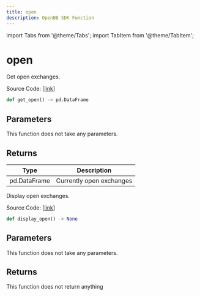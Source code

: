 ```yaml
---
title: open
description: OpenBB SDK Function
---
```


import Tabs from '@theme/Tabs';
import TabItem from '@theme/TabItem';

# open

<Tabs>
<TabItem value="model" label="Model" default>

Get open exchanges.

Source Code: [[link](https://github.com/OpenBB-finance/OpenBBTerminal/tree/main/openbb_terminal/stocks/tradinghours/bursa_model.py#L54)]

```python
def get_open() -> pd.DataFrame
```
## Parameters

This function does not take any parameters.

## Returns

| Type | Description |
| ---- | ----------- |
| pd.DataFrame | Currently open exchanges |



</TabItem>
<TabItem value="view" label="View">

Display open exchanges.

Source Code: [[link](https://github.com/OpenBB-finance/OpenBBTerminal/tree/main/openbb_terminal/stocks/tradinghours/bursa_view.py#L44)]

```python
def display_open() -> None
```
## Parameters

This function does not take any parameters.

## Returns

This function does not return anything



</TabItem>
</Tabs>